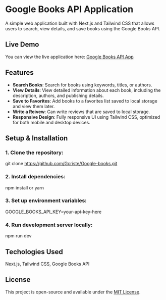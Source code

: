 # Google Books API Application
A simple web application built with Next.js and Tailwind CSS that allows users to search, view details, and save books using the Google Books API.

## Live Demo
You can view the live application here: [Google Books API App](https://google-books-hc1y-git-gec-sam-cd4a21-griffins-projects-375a85f9.vercel.app/)


## Features
- **Search Books**: Search for books using keywords, titles, or authors.
- **View Details**: View detailed information about each book, including the description, authors, and publishing details.
- **Save to Favorites**: Add books to a favorites list saved to local storage and view them later.
- **Write a Reivew**: Can write reviews that are saved to local storage.
- **Responsive Design**: Fully responsive UI using Tailwind CSS, optimized for both mobile and desktop devices.


## Setup & Installation
### 1. Clone the repository:
git clone https://github.com/Gcriste/Google-books.git
### 2. Install dependencies:
npm install or yarn
### 3. Set up environment variables:
GOOGLE_BOOKS_API_KEY=your-api-key-here
### 4. Run development server locally: 
npm run dev


## Techologies Used
Next.js, Tailwind CSS, Google Books API


## License
This project is open-source and available under the [MIT License](LICENSE).
